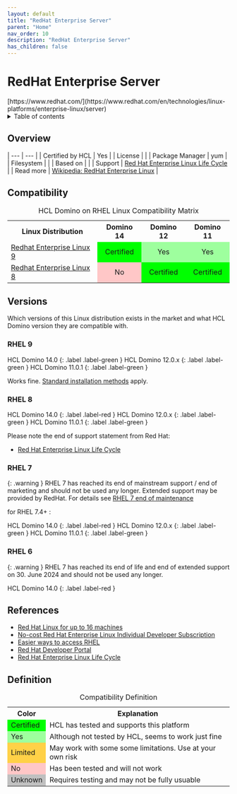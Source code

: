 ```yaml
---
layout: default
title: "RedHat Enterprise Server"
parent: "Home"
nav_order: 10
description: "RedHat Enterprise Server"
has_children: false
---
```

<h1>RedHat Enterprise Server</h1>
[https://www.redhat.com/](https://www.redhat.com/en/technologies/linux-platforms/enterprise-linux/server)

<details close markdown="block">
  <summary>
    Table of contents
  </summary>
  {: .text-delta }
1. TOC
{:toc}
</details>

## Overview

| --- | --- |
| Certified by HCL | Yes |
| License         |    |
| Package Manager | yum |
| Filesystem      |    |
| Based on        |    |
| Support         | [Red Hat Enterprise Linux Life Cycle](https://access.redhat.com/support/policy/updates/errata#Extended_Life_Cycle_Phase) |
| Read more       | [Wikipedia: RedHat Enterprise Linux](https://en.wikipedia.org/wiki/Red_Hat_Enterprise_Linux) |

## Compatibility

<table>
  <caption>HCL Domino on RHEL Linux Compatibility Matrix</caption>
  <tbody>
    <tr>
      <th>Linux Distribution</th>
      <th>Domino 14</th>
      <th>Domino 12</th>
      <th>Domino 11</th>
    </tr>
    <tr>
      <td><a href="#rhel-9">Redhat Enterprise Linux 9</a></td>
      <td style="background:#00FF00;text-align:center;" >Certified</td>
      <td style="background:#9EFF9E;text-align:center;" >Yes</td>
      <td style="background:#9EFF9E;text-align:center;" >Yes</td>
    </tr>
    <tr>
      <td><a href="#rhel-8">Redhat Enterprise Linux 8</a></td>
      <td style="background:#FFC7C7;text-align:center;" >No</td>
      <td style="background:#00FF00;text-align:center;" >Certified</td>
      <td style="background:#00FF00;text-align:center;" >Certified</td>
    </tr>
  </tbody>
</table>

## Versions
Which versions of this Linux distribution exists in the market and what HCL Domino version they are compatible with.

### RHEL 9

HCL Domino 14.0
{: .label .label-green }
HCL Domino 12.0.x
{: .label .label-green }
HCL Domino 11.0.1
{: .label .label-green }

Works fine. [Standard installation methods](../installation.md) apply.

### RHEL 8

HCL Domino 14.0
{: .label .label-red }
HCL Domino 12.0.x
{: .label .label-green }
HCL Domino 11.0.1
{: .label .label-green }

Please note the end of support statement from Red Hat:
* [Red Hat Enterprise Linux Life Cycle](https://access.redhat.com/support/policy/updates/errata#Extended_Life_Cycle_Phase)

### RHEL 7

{: .warning }
RHEL 7 has reached its end of mainstream support / end of marketing and should not be used any longer. Extended support may be provided by RedHat. For details see [RHEL 7 end of maintenance](https://www.redhat.com/en/technologies/linux-platforms/enterprise-linux/rhel-7-end-of-maintenance)

for RHEL 7.4+ :

HCL Domino 14.0
{: .label .label-red }
HCL Domino 12.0.x
{: .label .label-green }
HCL Domino 11.0.1
{: .label .label-green }

### RHEL 6
{: .warning }
RHEL 7 has reached its end of life and end of extended support on 30. June 2024 and should not be used any longer. 

HCL Domino 14.0
{: .label .label-red }


## References

* [Red Hat Linux for up to 16 machines](https://www.redhat.com/en/technologies/linux-platforms/enterprise-linux)
* [No-cost Red Hat Enterprise Linux Individual Developer Subscription](https://developers.redhat.com/articles/faqs-no-cost-red-hat-enterprise-linux)
* [Easier ways to access RHEL](https://www.redhat.com/en/blog/new-year-new-red-hat-enterprise-linux-programs-easier-ways-access-rhel)
* [Red Hat Developer Portal](https://developers.redhat.com/)
* [Red Hat Enterprise Linux Life Cycle](https://access.redhat.com/support/policy/updates/errata#Extended_Life_Cycle_Phase)

## Definition

<table>
  <caption>Compatibility Definition</caption>
  <tbody>
    <tr>
      <th>Color</th>
      <th>Explanation</th>
    </tr>
    <tr>
      <td style="background:#00FF00" title="">Certified</td>
      <td>HCL has tested and supports this platform</td>
    </tr>
    <tr>
      <td style="background:#9EFF9E" title="">Yes</td>
      <td>Although not tested by HCL, seems to work just fine</td>
    </tr>
    <tr>
      <td style="background:#FFD147" title="">Limited</td>
      <td>May work with some some limitations. Use at your own risk</td>
    </tr>
    <tr>
      <td style="background:#FFC7C7" title="">No</td>
      <td>Has been tested and will not work</td>
    </tr>
    <tr>
      <td style="background:#C0C0C0" title="">Unknown</td>
      <td>Requires testing and may not be fully usuable</td>
    </tr>
  </tbody>
</table>